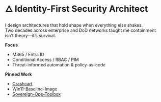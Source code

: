 # 🜂 Identity-First Security Architect

I design architectures that hold shape when everything else shakes.  
Two decades across enterprise and DoD networks taught me containment isn’t theory—it’s survival.

**Focus**
- M365 / Entra ID  
- Conditional Access / RBAC / PIM  
- Threat-informed automation & policy-as-code  

**Pinned Work**
- [Crashcart](https://github.com/RDaniels113/crashcart)
- [Win11-Baseline-Image](https://github.com/RDaniels113/win11-baseline-image)
- [Sovereign-Ops-Toolbox](https://github.com/RDaniels113/sovereign-ops-toolbox)
